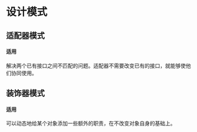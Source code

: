 # 设计模式

## 适配器模式

#### 适用

解决两个已有接口之间不匹配的问题。适配器不需要改变已有的接口，就能够使他们协同使用。

## 装饰器模式

#### 适用

可以动态地给某个对象添加一些额外的职责，在不改变对象自身的基础上。

